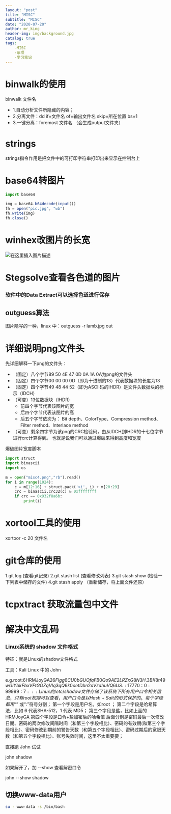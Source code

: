 ```yaml
---
layout: "post"
title: "MISC"
subtitle: "MISC"
date: "2020-07-20"
author: mr_king
header-img: img/background.jpg
catalog: true
tags: 
    -MISC
    -杂项
    -学习笔记
---
```

# binwalk的使用
binwalk 文件名  
- 1.自动分析文件所隐藏的内容；
- 2.分离文件：dd if=文件名 of=输出文件名 skip=所在位置 bs=1
- 3.一键分离：foremost 文件名 （会生成output文件夹）


# strings
strings指令作用是把文件中的可打印字符串打印出来显示在控制台上

# base64转图片
```javascript
import base64

img = base64.b64decode(input())
fh = open("pic.jpg", "wb")
fh.write(img)
fh.close()


```

# winhex改图片的长宽
![在这里插入图片描述](https://imgconvert.csdnimg.cn/aHR0cHM6Ly9zdGF0aWMub3NjaGluYS5uZXQvdXBsb2Fkcy9pbWcvMjAxNjEwLzI3MTcxNDUzX2N2NWguanBn?x-oss-process=image/format,png)
#  Stegsolve查看各色道的图片
### 软件中的Data Extract可以选择色道进行保存
## outguess算法
图片隐写的一种，linux 中：outguess -r lamb.jpg out

# 详细说明png文件头
先详细解释一下png的文件头：
- （固定）八个字节89 50 4E 47 0D 0A 1A 0A为png的文件头
- （固定）四个字节00 00 00 0D（即为十进制的13）代表数据块的长度为13
- （固定）四个字节49 48 44 52（即为ASCII码的IHDR）是文件头数据块的标示（IDCH）
- （可变）13位数据块（IHDR)
    - 前四个字节代表该图片的宽
    - 后四个字节代表该图片的高
    - 后五个字节依次为：
    Bit depth、ColorType、Compression method、Filter method、Interlace method
- （可变）剩余四字节为该png的CRC检验码，由从IDCH到IHDR的十七位字节进行crc计算得到。
也就是说我们可以通过爆破来得到高度和宽度

爆破图片宽度脚本
```python
import struct
import binascii
import os
 
m = open("misc4.png","rb").read()
for i in range(1024):
    c = m[12:16] + struct.pack('>i', i) + m[20:29]
    crc = binascii.crc32(c) & 0xffffffff
    if crc == 0x932f8a6b:
        print(i)
```

# xortool工具的使用

xortoor -c 20 文件名


# git仓库的使用

1.git log (查看git记录)
2.git stash list (查看修改列表)
3.git stash show (检验一下列表中储存的文件)
4.git stash apply （重新储存，将上面文件还原）



# tcpxtract 获取流量包中文件







# 解决中文乱码

<meta http-equiv="Content-Type" content="text/html; charset=utf-8" /> 

### Linux系统的 shadow 文件格式

特征：就是Linux的shadow文件格式

工具：Kali Linux 中的 John

e.g.root:$6$HRMJoyGA$26FIgg6CU0bGUOfqFB0Qo9AE2LRZxG8N3H.3BK8t49wGlYbkFbxVFtGOZqVIq3q
Q6k0oetDbn2aVzdhuVQ6US.:17770:0:99999:7:::
Linux的 /etc/shadow 文件存储了该系统下所有用户口令相关信息，只有 root 权限可以查看，用户口令是以 Hash + Salt 的形式保护的。
每个字段都用 “$” 或“:”符号分割；
第一个字段是用户名，如root ；
第二个字段是哈希算法，比如 6 代表SHA-512，1 代表 MD5；
第三个字段是盐，比如上面的 HRMJoyGA
第四个字段是口令+盐加密后的哈希值
后面分别是密码最后一次修改日期、密码的两次修改间隔时间（和第三个字段相比）、密码的有效期(和第三个字段相比）、密码修改到期前的警告天数（和第五个字段相比）、密码过期后的宽限天数（和第五个字段相比）、账号失效时间，这里不太重要要；

直接跑 John 试试

john shadow

如果解开了，加 --show 查看解密口令

john --show shadow



## 切换www-data用户

```bash
su - www-data -s /bin/bash
```

